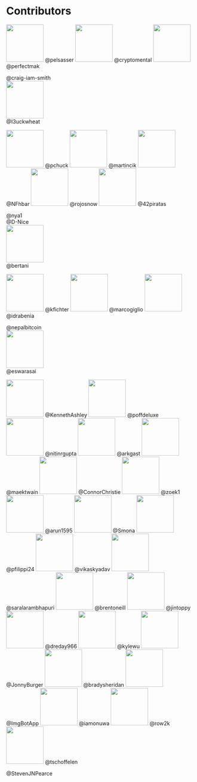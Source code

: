 # Contributors 
<img src="https://avatars1.githubusercontent.com/u/15096737?v=4" width="100px;"/>    
@pelsasser    
 
<img src="https://avatars0.githubusercontent.com/u/20819151?v=4" width="100px;"/>    
@cryptomental    
 
<img src="https://avatars3.githubusercontent.com/u/3120013?v=4" width="100px;"/>    
@perfectmak    
 
@craig-iam-smith    
<img src="https://avatars0.githubusercontent.com/u/4411701?v=4" width="100px;"/>    
@I3uckwheat    
 
<img src="https://avatars0.githubusercontent.com/u/1089926?v=4" width="100px;"/>    
@pchuck    
 
<img src="https://avatars1.githubusercontent.com/u/2183?v=4" width="100px;"/>    
@martincik    
 
<img src="https://avatars3.githubusercontent.com/u/23327624?v=4" width="100px;"/>    
@NFhbar    
 
<img src="https://avatars2.githubusercontent.com/u/778262?v=4" width="100px;"/>    
@rojosnow    
 
<img src="https://avatars1.githubusercontent.com/u/18232600?v=4" width="100px;"/>    
@42piratas    
 
@nya1    
@D-Nice    
<img src="https://avatars1.githubusercontent.com/u/239297?v=4" width="100px;"/>    
@bertani    
 
<img src="https://avatars1.githubusercontent.com/u/14298799?v=4" width="100px;"/>    
@kfichter    
 
<img src="https://avatars0.githubusercontent.com/u/726667?v=4" width="100px;"/>    
@marcogiglio    
 
<img src="https://avatars2.githubusercontent.com/u/1108467?v=4" width="100px;"/>    
@idrabenia    
 
@nepalbitcoin    
<img src="https://avatars2.githubusercontent.com/u/5172086?v=4" width="100px;"/>    
@eswarasai    
 
<img src="https://avatars3.githubusercontent.com/u/1138619?v=4" width="100px;"/>    
@KennethAshley    
 
<img src="https://avatars0.githubusercontent.com/u/766596?v=4" width="100px;"/>    
@poffdeluxe    
 
<img src="https://avatars0.githubusercontent.com/u/4952395?v=4" width="100px;"/>    
@nitinrgupta    
 
<img src="https://avatars0.githubusercontent.com/u/5279327?v=4" width="100px;"/>    
@arkgast    
 
<img src="https://avatars3.githubusercontent.com/u/8274610?v=4" width="100px;"/>    
@maektwain    
 
<img src="https://avatars3.githubusercontent.com/u/1206980?v=4" width="100px;"/>    
@ConnorChristie    
 
<img src="https://avatars1.githubusercontent.com/u/660973?v=4" width="100px;"/>    
@zoek1    
 
<img src="https://avatars2.githubusercontent.com/u/7039523?v=4" width="100px;"/>    
@arun1595    
 
<img src="https://avatars1.githubusercontent.com/u/7091399?v=4" width="100px;"/>    
@Smona    
 
<img src="https://avatars3.githubusercontent.com/u/4476695?v=4" width="100px;"/>    
@pfilippi24    
 
<img src="https://avatars1.githubusercontent.com/u/12607959?v=4" width="100px;"/>    
@vikaskyadav    
 
<img src="https://avatars3.githubusercontent.com/u/4161839?v=4" width="100px;"/>    
@saralarambhapuri    
 
<img src="https://avatars3.githubusercontent.com/u/8314590?v=4" width="100px;"/>    
@brentoneill    
 
<img src="https://avatars3.githubusercontent.com/u/3390198?v=4" width="100px;"/>    
@jintoppy    
 
<img src="https://avatars0.githubusercontent.com/u/9654172?v=4" width="100px;"/>    
@dreday966    
 
<img src="https://avatars0.githubusercontent.com/u/180198?v=4" width="100px;"/>    
@kylewu    
 
<img src="https://avatars2.githubusercontent.com/u/1629785?v=4" width="100px;"/>    
@JonnyBurger    
 
<img src="https://avatars1.githubusercontent.com/u/12404896?v=4" width="100px;"/>    
@bradysheridan    
 
<img src="https://avatars1.githubusercontent.com/u/31427850?v=4" width="100px;"/>    
@ImgBotApp    
 
<img src="https://avatars1.githubusercontent.com/u/6551094?v=4" width="100px;"/>    
@iamonuwa    
 
<img src="https://avatars0.githubusercontent.com/u/16962433?v=4" width="100px;"/>    
@row2k    
 
<img src="https://avatars3.githubusercontent.com/u/666220?v=4" width="100px;"/>    
@tschoffelen    
 
@StevenJNPearce    
